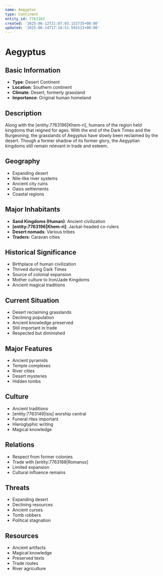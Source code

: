 ```yaml
---
name: Aegyptus
type: Continent
entity_id: 7763182
created: '2025-06-12T21:07:03.153735+00:00'
updated: '2025-06-14T17:16:51.591513+00:00'
---
```


# Aegyptus

## Basic Information
- **Type**: Desert Continent
- **Location**: Southern continent
- **Climate**: Desert, formerly grassland
- **Importance**: Original human homeland

## Description
Along with the [entity:7763196|Khem-ri], humans of the region held kingdoms that reigned for ages. With the end of the Dark Times and the Burgeoning, the grasslands of Aegyptus have slowly been reclaimed by the desert. Though a former shadow of its former glory, the Aegyptian kingdoms still remain relevant in trade and esteem.

## Geography
- Expanding desert
- Nile-like river systems
- Ancient city ruins
- Oasis settlements
- Coastal regions

## Major Inhabitants
- **Sand Kingdoms (Human)**: Ancient civilization
- **[entity:7763196|Khem-ri]**: Jackal-headed co-rulers
- **Desert nomads**: Various tribes
- **Traders**: Caravan cities

## Historical Significance
- Birthplace of human civilization
- Thrived during Dark Times
- Source of colonial expansion
- Mother culture to Iron/Jade Kingdoms
- Ancient magical traditions

## Current Situation
- Desert reclaiming grasslands
- Declining population
- Ancient knowledge preserved
- Still important in trade
- Respected but diminished

## Major Features
- Ancient pyramids
- Temple complexes
- River cities
- Desert mysteries
- Hidden tombs

## Culture
- Ancient traditions
- [entity:7763149|Isis] worship central
- Funeral rites important
- Hieroglyphic writing
- Magical knowledge

## Relations
- Respect from former colonies
- Trade with [entity:7763188|Romanus]
- Limited expansion
- Cultural influence remains

## Threats
- Expanding desert
- Declining resources
- Ancient curses
- Tomb robbers
- Political stagnation

## Resources
- Ancient artifacts
- Magical knowledge
- Preserved texts
- Trade routes
- River agriculture